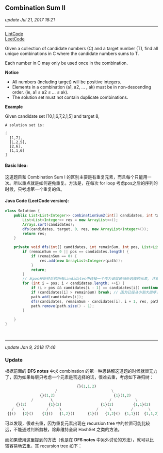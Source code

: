 ## Combination Sum II
_update Jul 21, 2017 18:21_

---
[LintCode](http://www.lintcode.com/en/problem/combination-sum-ii/)  
[LeetCode](https://leetcode.com/problems/combination-sum-ii/description/)


Given a collection of candidate numbers (C) and a target number (T), find all unique combinations in C where the candidate numbers sums to T.

Each number in C may only be used once in the combination.

**Notice**

*  All numbers (including target) will be positive integers.
*  Elements in a combination (a1, a2, … , ak) must be in non-descending order. (ie, a1 ≤ a2 ≤ … ≤ ak).
*  The solution set must not contain duplicate combinations.

**Example**    

Given candidate set [10,1,6,7,2,1,5] and target 8,
    
    A solution set is:
    
    [
      [1,7],
      [1,2,5],
      [2,6],
      [1,1,6]
    ]
    
#### Basic Idea:
这道题目和 Combination Sum I 的区别主要是有重复元素，而且每个只能用一次。所以重点就是如何避免重复。方法是，在每次 for loop 考虑pos之后的序列的时候，只考虑第一个重复的值。

#### Java Code (LeetCode version):
```java
class Solution {
    public List<List<Integer>> combinationSum2(int[] candidates, int target) {
        List<List<Integer>> res = new ArrayList<>();
        Arrays.sort(candidates);
        dfs(candidates, target, 0, res, new ArrayList<Integer>());
        return res;
    }
    
    private void dfs(int[] candidates, int remainSum, int pos, List<List<Integer>> res, List<Integer> path) {
        if (remainSum == 0 || pos == candidates.length) {
            if (remainSum == 0) {
                res.add(new ArrayList<Integer>(path));
            }
            return;
        }
        // 从pos开始往后的所有candidates中选择一个作为该层递归所选择的元素, 注意去重，只选择重复元素序列的第一个
        for (int i = pos; i < candidates.length; ++i) {
            if (i > pos && candidates[i - 1] == candidates[i]) continue; // 去重
            if (candidates[i] > remainSum) break; // 因为已经从小到大排序，如果 ith 不满足，后面都不满足
            path.add(candidates[i]);
            dfs(candidates, remainSum - candidates[i], i + 1, res, path); // 注意下一层的 pos 是 i+ 1
            path.remove(path.size() - 1);
        }
        
    }
}
```

<br>

___
_update Jan 9, 2018 17:46_

### Update
根据前面的 **DFS notes** 中求 combination 的第一种思路解这道题的时候就很无力了，因为如果每层只考虑一个元素是否选择的话，很难去重，考虑如下递归树：
```python
                                 {}(1,1,2)
                       /                         \
                {}(1,2)                           {1}(1,2)
            /        \                          /           \
     {}(2)          {1}(2)                  {1}(2)         {1,1}(2)
   /    \          /     \                /     \         /       \
 {}()   {2}()    {1}()   {1,2}()      {1}()   {1,2}()  {1,1}()  {1,1,2}()

```
可以发现，很难去重，因为重复元素出现在 recursion tree 中的位置可能比较远，不能通过判断剪枝，除非维持全局 HashSet 之类的方法。

而如果使用这里提到的方法（也是在 **DFS notes** 中另外讨论的方法），就可以比较容易地去重。其 recursion tree 如下：
```python
















